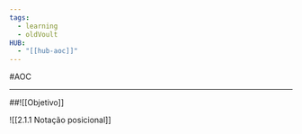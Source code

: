 ```yaml
---
tags:
  - learning
  - oldVoult
HUB:
  - "[[hub-aoc]]"
---
```

#AOC 


--------

##![[Objetivo]]

![[2.1.1 Notação posicional]]
